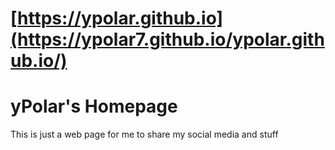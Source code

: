 # [https://ypolar.github.io](https://ypolar7.github.io/ypolar.github.io/)
# yPolar's Homepage
This is just a web page for me to share my social media and stuff
